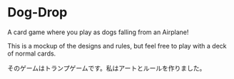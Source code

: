 # Dog-Drop
A card game where you play as dogs falling from an Airplane!

This is a mockup of the designs and rules, but feel free to play with a deck of normal cards.

そのゲームはトランプゲームです。私はアートとルールを作りました。
